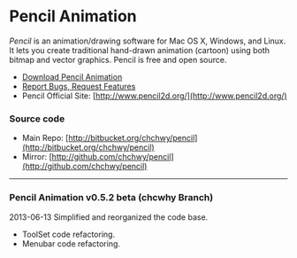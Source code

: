 # Pencil Animation

*Pencil* is an animation/drawing software for Mac OS X, Windows, and Linux. It lets you create traditional hand-drawn animation (cartoon) using both bitmap and vector graphics. Pencil is free and open source.

* [Download Pencil Animation](https://bitbucket.org/chchwy/pencil/downloads)
* [Report Bugs, Request Features](https://bitbucket.org/chchwy/pencil/issues)
* Pencil Official Site: [http://www.pencil2d.org/](http://www.pencil2d.org/)

### Source code

* Main Repo: [http://bitbucket.org/chchwy/pencil](http://bitbucket.org/chchwy/pencil)
* Mirror: [http://github.com/chchwy/pencil](http://github.com/chchwy/pencil)

----------------------------------------------------------------

### Pencil Animation v0.5.2 beta (chcwhy Branch)

2013-06-13
Simplified and reorganized the code base.

* ToolSet code refactoring.
* Menubar code refactoring.

